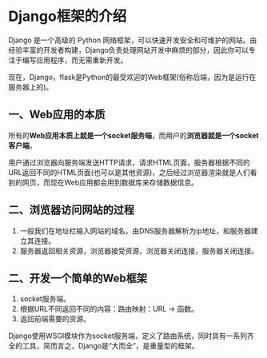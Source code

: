 # Django框架的介绍

Django 是一个高级的 Python 网络框架，可以快速开发安全和可维护的网站。由经验丰富的开发者构建，Django负责处理网站开发中麻烦的部分，因此你可以专注于编写应用程序，而无需重新开发。

现在，Django，flask是Python的最受欢迎的Web框架(俗称后端，因为是运行在服务器上的)。

## 一、Web应用的本质

所有的**Web应用本质上就是一个socket服务端**，而用户的**浏览器就是一个socket客户端**。

用户通过浏览器向服务端发送HTTP请求，请求HTML页面，服务器根据不同的URL返回不同的HTML页面(也可以是其他资源)，之后经过浏览器渲染就是人们看到的网页，而现在Web应用都会用到数据库来存储数据信息。



## 二、浏览器访问网站的过程

1. 一般我们在地址栏输入网站的域名，由DNS服务器解析为ip地址，和服务器建立其连接。
2. 服务器返回相关资源，浏览器接受资源，浏览器关闭连接，服务器关闭连接。



## 二、开发一个简单的Web框架

1. socket服务端。
2. 根据URL不同返回不同的内容：路由映射：URL ->  函数。
3. 返回前端需要的资源。

Django使用WSGI模块作为socket服务端，定义了路由系统，同时具有一系列齐全的工具，简而言之，Django是“大而全”，是重量型的框架。